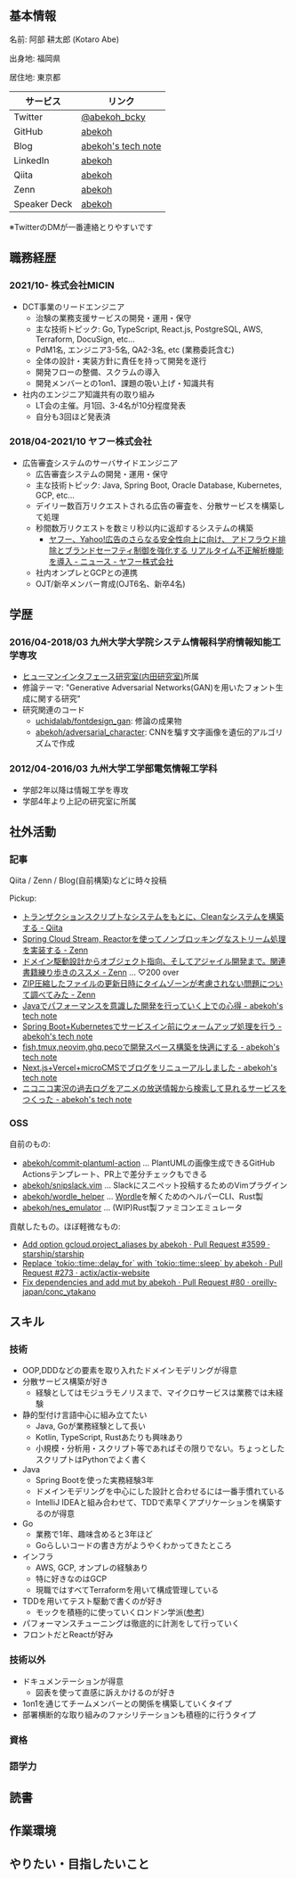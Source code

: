 ## 基本情報

名前: 阿部 耕太郎 (Kotaro Abe)

出身地: 福岡県

居住地: 東京都

| サービス     | リンク                                          |
| ------------ | ----------------------------------------------- |
| Twitter      | [@abekoh_bcky](https://twitter.com/abekoh_bcky) |
| GitHub       | [abekoh](https://github.com/abekoh)             |
| Blog         | [abekoh's tech note](https://blog.abekoh.dev/)  |
| LinkedIn     | [abekoh](https://www.linkedin.com/in/abekoh)    |
| Qiita        | [abekoh](https://qiita.com/abekoh)              |
| Zenn         | [abekoh](https://zenn.dev/abekoh)        |
| Speaker Deck | [abekoh](https://speakerdeck.com/abekoh)        |

※TwitterのDMが一番連絡とりやすいです

## 職務経歴

### 2021/10- 株式会社MICIN

- DCT事業のリードエンジニア
  - 治験の業務支援サービスの開発・運用・保守
  - 主な技術トピック: Go, TypeScript, React.js, PostgreSQL, AWS, Terraform, DocuSign, etc...
  - PdM1名, エンジニア3-5名, QA2-3名, etc (業務委託含む)
  - 全体の設計・実装方針に責任を持って開発を遂行
  - 開発フローの整備、スクラムの導入
  - 開発メンバーとの1on1、課題の吸い上げ・知識共有
- 社内のエンジニア知識共有の取り組み
  - LT会の主催。月1回、3-4名が10分程度発表
  - 自分も3回ほど発表済

### 2018/04-2021/10 ヤフー株式会社

- 広告審査システムのサーバサイドエンジニア
  - 広告審査システムの開発・運用・保守
  - 主な技術トピック: Java, Spring Boot, Oracle Database, Kubernetes, GCP, etc...
  - デイリー数百万リクエストされる広告の審査を、分散サービスを構築して処理
  - 秒間数万リクエストを数ミリ秒以内に返却するシステムの構築
    - [ヤフー、Yahoo!広告のさらなる安全性向上に向け、 アドフラウド排除とブランドセーフティ制御を強化する リアルタイム不正解析機能を導入 - ニュース - ヤフー株式会社](https://about.yahoo.co.jp/pr/release/2020/10/15m/)
  - 社内オンプレとGCPとの連携
  - OJT/新卒メンバー育成(OJT6名、新卒4名)

## 学歴

### 2016/04-2018/03 九州大学大学院システム情報科学府情報知能工学専攻

- [ヒューマンインタフェース研究室(内田研究室)](https://human.ait.kyushu-u.ac.jp/)所属
- 修論テーマ: "Generative Adversarial Networks(GAN)を用いたフォント生成に関する研究"
- 研究関連のコード
  - [uchidalab/fontdesign\_gan](https://github.com/uchidalab/fontdesign_gan): 修論の成果物
  - [abekoh/adversarial\_character](https://github.com/abekoh/adversarial_character): CNNを騙す文字画像を遺伝的アルゴリズムで作成

### 2012/04-2016/03 九州大学工学部電気情報工学科

- 学部2年以降は情報工学を専攻
- 学部4年より上記の研究室に所属

## 社外活動

### 記事

Qiita / Zenn / Blog(自前構築)などに時々投稿

Pickup:

- [トランザクションスクリプトなシステムをもとに、Cleanなシステムを構築する - Qiita](https://qiita.com/abekoh/items/f8d392ac4835efa82b28)
- [Spring Cloud Stream, Reactorを使ってノンブロッキングなストリーム処理を実装する - Zenn](https://zenn.dev/abekoh/articles/4b898e6bc744fa)
- [ドメイン駆動設計からオブジェクト指向、そしてアジャイル開発まで。関連書籍練り歩きのススメ - Zenn](https://zenn.dev/abekoh/articles/90a9bb8698b091) ... ♡200 over
- [ZIP圧縮したファイルの更新日時にタイムゾーンが考慮されない問題について調べてみた - Zenn](https://zenn.dev/abekoh/articles/3222ffca0f9ca5)
- [Javaでパフォーマンスを意識した開発を行っていく上での心得 - abekoh's tech note](https://blog.abekoh.dev/posts/starting-java-performance-tuning)
- [Spring Boot+Kubernetesでサービスイン前にウォームアップ処理を行う - abekoh's tech note](https://blog.abekoh.dev/posts/warmup-java-with-spring-and-k8s)
- [fish,tmux,neovim,ghq,pecoで開発スペース構築を快適にする - abekoh's tech note](https://blog.abekoh.dev/posts/prj-command)
- [Next.js+Vercel+microCMSでブログをリニューアルしました - abekoh's tech note](https://blog.abekoh.dev/posts/build-blog-with-nextjs)
- [ニコニコ実況の過去ログをアニメの放送情報から検索して見れるサービスをつくった - abekoh's tech note](https://blog.abekoh.dev/posts/nicojk-anime-archive-viewer)

### OSS

自前のもの:

- [abekoh/commit-plantuml-action](https://github.com/abekoh/commit-plantuml-action) ... PlantUMLの画像生成できるGitHub Actionsテンプレート、PR上で差分チェックもできる
- [abekoh/snipslack.vim](https://github.com/abekoh/snipslack.vim) ... Slackにスニペット投稿するためのVimプラグイン
- [abekoh/wordle\_helper](https://github.com/abekoh/wordle_helper) ... [Wordle](https://www.nytimes.com/games/wordle/index.html)を解くためのヘルパーCLI、Rust製
- [abekoh/nes\_emulator](https://github.com/abekoh/nes_emulator) ... (WIP)Rust製ファミコンエミュレータ

貢献したもの。ほぼ軽微なもの:
- [Add option gcloud.project\_aliases by abekoh · Pull Request #3599 · starship/starship](https://github.com/starship/starship/pull/3599)
- [Replace \`tokio::time::delay\_for\` with \`tokio::time::sleep\` by abekoh · Pull Request #273 · actix/actix-website](https://github.com/actix/actix-website/pull/273)
- [Fix dependencies and add mut by abekoh · Pull Request #80 · oreilly-japan/conc\_ytakano](https://github.com/oreilly-japan/conc_ytakano/pull/80)

## スキル

### 技術

- OOP,DDDなどの要素を取り入れたドメインモデリングが得意
- 分散サービス構築が好き
  - 経験としてはモジュラモノリスまで、マイクロサービスは業務では未経験
- 静的型付け言語中心に組み立てたい
  - Java, Goが業務経験として長い
  - Kotlin, TypeScript, Rustあたりも興味あり
  - 小規模・分析用・スクリプト等であればその限りでない。ちょっとしたスクリプトはPythonでよく書く
- Java
  - Spring Bootを使った実務経験3年
  - ドメインモデリングを中心にした設計と合わせるには一番手慣れている
  - IntelliJ IDEAと組み合わせて、TDDで素早くアプリケーションを構築するのが得意
- Go
  - 業務で1年、趣味含めると3年ほど
  - Goらしいコードの書き方がようやくわかってきたところ
- インフラ
  - AWS, GCP, オンプレの経験あり
  - 特に好きなのはGCP
  - 現職ではすべてTerraformを用いて構成管理している
- TDDを用いてテスト駆動で書くのが好き
  - モックを積極的に使っていくロンドン学派([参考](https://twitter.com/t_wada/status/1448864195357777928))
- パフォーマンスチューニングは徹底的に計測をして行っていく
- フロントだとReactが好み

### 技術以外

- ドキュメンテーションが得意
  - 図表を使って直感に訴えかけるのが好き
- 1on1を通じてチームメンバーとの関係を構築していくタイプ
- 部署横断的な取り組みのファシリテーションも積極的に行うタイプ

### 資格

### 語学力

## 読書

## 作業環境

## やりたい・目指したいこと
